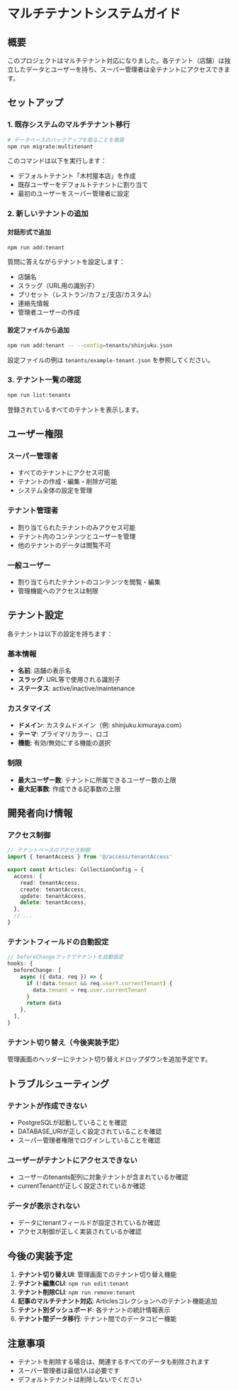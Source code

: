 # マルチテナントシステムガイド

## 概要

このプロジェクトはマルチテナント対応になりました。各テナント（店舗）は独立したデータとユーザーを持ち、スーパー管理者は全テナントにアクセスできます。

## セットアップ

### 1. 既存システムのマルチテナント移行

```bash
# データベースのバックアップを取ることを推奨
npm run migrate:multitenant
```

このコマンドは以下を実行します：
- デフォルトテナント「木村屋本店」を作成
- 既存ユーザーをデフォルトテナントに割り当て
- 最初のユーザーをスーパー管理者に設定

### 2. 新しいテナントの追加

#### 対話形式で追加
```bash
npm run add:tenant
```

質問に答えながらテナントを設定します：
- 店舗名
- スラッグ（URL用の識別子）
- プリセット（レストラン/カフェ/支店/カスタム）
- 連絡先情報
- 管理者ユーザーの作成

#### 設定ファイルから追加
```bash
npm run add:tenant -- --config=tenants/shinjuku.json
```

設定ファイルの例は `tenants/example-tenant.json` を参照してください。

### 3. テナント一覧の確認

```bash
npm run list:tenants
```

登録されているすべてのテナントを表示します。

## ユーザー権限

### スーパー管理者
- すべてのテナントにアクセス可能
- テナントの作成・編集・削除が可能
- システム全体の設定を管理

### テナント管理者
- 割り当てられたテナントのみアクセス可能
- テナント内のコンテンツとユーザーを管理
- 他のテナントのデータは閲覧不可

### 一般ユーザー
- 割り当てられたテナントのコンテンツを閲覧・編集
- 管理機能へのアクセスは制限

## テナント設定

各テナントは以下の設定を持ちます：

### 基本情報
- **名前**: 店舗の表示名
- **スラッグ**: URL等で使用される識別子
- **ステータス**: active/inactive/maintenance

### カスタマイズ
- **ドメイン**: カスタムドメイン（例: shinjuku.kimuraya.com）
- **テーマ**: プライマリカラー、ロゴ
- **機能**: 有効/無効にする機能の選択

### 制限
- **最大ユーザー数**: テナントに所属できるユーザー数の上限
- **最大記事数**: 作成できる記事数の上限

## 開発者向け情報

### アクセス制御

```typescript
// テナントベースのアクセス制御
import { tenantAccess } from '@/access/tenantAccess'

export const Articles: CollectionConfig = {
  access: {
    read: tenantAccess,
    create: tenantAccess,
    update: tenantAccess,
    delete: tenantAccess,
  },
  // ...
}
```

### テナントフィールドの自動設定

```typescript
// beforeChangeフックでテナントを自動設定
hooks: {
  beforeChange: [
    async ({ data, req }) => {
      if (!data.tenant && req.user?.currentTenant) {
        data.tenant = req.user.currentTenant
      }
      return data
    },
  ],
}
```

### テナント切り替え（今後実装予定）

管理画面のヘッダーにテナント切り替えドロップダウンを追加予定です。

## トラブルシューティング

### テナントが作成できない
- PostgreSQLが起動していることを確認
- DATABASE_URIが正しく設定されていることを確認
- スーパー管理者権限でログインしていることを確認

### ユーザーがテナントにアクセスできない
- ユーザーのtenants配列に対象テナントが含まれているか確認
- currentTenantが正しく設定されているか確認

### データが表示されない
- データにtenantフィールドが設定されているか確認
- アクセス制御が正しく実装されているか確認

## 今後の実装予定

1. **テナント切り替えUI**: 管理画面でのテナント切り替え機能
2. **テナント編集CLI**: `npm run edit:tenant`
3. **テナント削除CLI**: `npm run remove:tenant`
4. **記事のマルチテナント対応**: Articlesコレクションへのテナント機能追加
5. **テナント別ダッシュボード**: 各テナントの統計情報表示
6. **テナント間データ移行**: テナント間でのデータコピー機能

## 注意事項

- テナントを削除する場合は、関連するすべてのデータも削除されます
- スーパー管理者は最低1人は必要です
- デフォルトテナントは削除しないでください